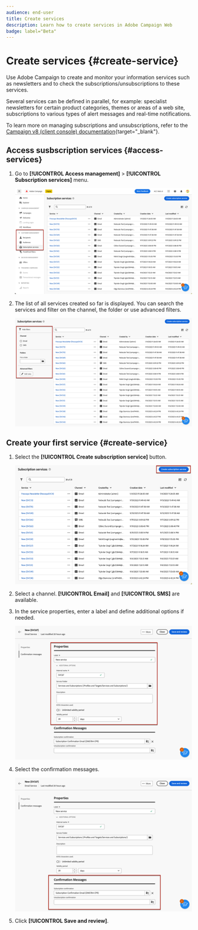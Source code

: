 ```yaml
---
audience: end-user
title: Create services
description: Learn how to create services in Adobe Campaign Web
badge: label="Beta" 
---
```


# Create services {#create-service}

Use Adobe Campaign to create and monitor your information services such as newsletters and to check the subscriptions/unsubscriptions to these services.

Several services can be defined in parallel, for example: specialist newsletters for certain product categories, themes or areas of a web site, subscriptions to various types of alert messages and real-time notifications.

To learn more on managing subscriptions and unsubscriptions, refer to the [Campaign v8 (client console) documentation](https://experienceleague.adobe.com/docs/campaign/campaign-v8/audience/subscriptions.html){target="_blank"}.

## Access susbscription services {#access-services}

1. Go to **[!UICONTROL Access management]** > **[!UICONTROL Subscription services]** menu.

    ![](assets/service-list.png)

1. The list of all services created so far is displayed. You can search the services and filter on the channel, the folder or use advanced filters.

    ![](assets/service-filters.png)

## Create your first service {#create-service}

1. Select the **[!UICONTROL Create subscription service]** button.

    ![](assets/service-create-button.png)

1. Select a channel. **[!UICONTROL Email]** and **[!UICONTROL SMS]** are available.

1. In the service properties, enter a label and define additional options if needed.

    ![](assets/service-create-properties.png)

1. Select the confirmation messages.

    ![](assets/service-create-confirmation-msg.png)

1. Click **[!UICONTROL Save and review]**.


